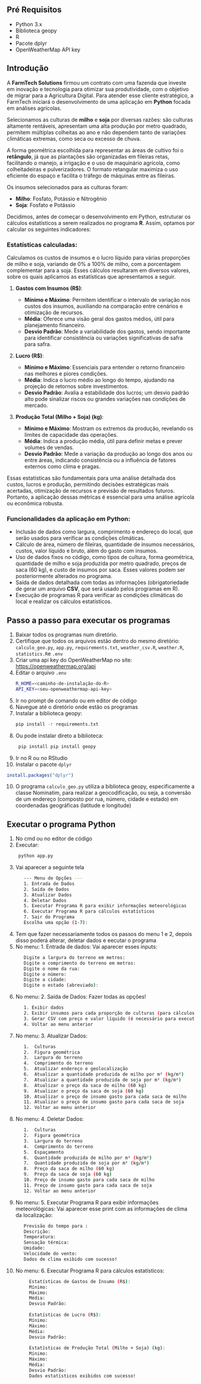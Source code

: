 ## Pré Requisitos

- Python 3.x
- Biblioteca geopy
- R
- Pacote dplyr
- OpenWeatherMap API key

## Introdução
A **FarmTech Solutions** firmou um contrato com uma fazenda que investe em inovação e tecnologia para otimizar sua produtividade, com o objetivo de migrar para a Agricultura Digital. Para atender esse cliente estratégico, a FarmTech iniciará o desenvolvimento de uma aplicação em **Python** focada em análises agrícolas.

Selecionamos as culturas de **milho** e **soja** por diversas razões: são culturas altamente rentáveis, apresentam uma alta produção por metro quadrado, permitem múltiplas colheitas ao ano e não dependem tanto de variações climáticas extremas, como seca ou excesso de chuva.

A forma geométrica escolhida para representar as áreas de cultivo foi o **retângulo**, já que as plantações são organizadas em fileiras retas, facilitando o manejo, a irrigação e o uso de maquinário agrícola, como colheitadeiras e pulverizadores. O formato retangular maximiza o uso eficiente do espaço e facilita o tráfego de máquinas entre as fileiras.

Os insumos selecionados para as culturas foram:
- **Milho**: Fosfato, Potássio e Nitrogênio
- **Soja**: Fosfato e Potássio

Decidimos, antes de começar o desenvolvimento em Python, estruturar os cálculos estatísticos a serem realizados no programa **R**. Assim, optamos por calcular os seguintes indicadores:

### Estatísticas calculadas:
Calculamos os custos de insumos e o lucro líquido para várias proporções de milho e soja, variando de 0% a 100% de milho, com a porcentagem complementar para a soja. Esses cálculos resultaram em diversos valores, sobre os quais aplicamos as estatísticas que apresentamos a seguir.

1. **Gastos com Insumos (R$)**:
   - **Mínimo e Máximo**: Permitem identificar o intervalo de variação nos custos dos insumos, auxiliando na comparação entre cenários e otimização de recursos.
   - **Média**: Oferece uma visão geral dos gastos médios, útil para planejamento financeiro.
   - **Desvio Padrão**: Mede a variabilidade dos gastos, sendo importante para identificar consistência ou variações significativas de safra para safra.

2. **Lucro (R$)**:
   - **Mínimo e Máximo**: Essenciais para entender o retorno financeiro nas melhores e piores condições.
   - **Média**: Indica o lucro médio ao longo do tempo, ajudando na projeção de retornos sobre investimentos.
   - **Desvio Padrão**: Avalia a estabilidade dos lucros; um desvio padrão alto pode sinalizar riscos ou grandes variações nas condições de mercado.

3. **Produção Total (Milho + Soja) (kg)**:
   - **Mínimo e Máximo**: Mostram os extremos da produção, revelando os limites de capacidade das operações.
   - **Média**: Indica a produção média, útil para definir metas e prever volumes de vendas.
   - **Desvio Padrão**: Mede a variação da produção ao longo dos anos ou entre áreas, indicando consistência ou a influência de fatores externos como clima e pragas.

Essas estatísticas são fundamentais para uma análise detalhada dos custos, lucros e produção, permitindo decisões estratégicas mais acertadas, otimização de recursos e previsão de resultados futuros. Portanto, a aplicação dessas métricas é essencial para uma análise agrícola ou econômica robusta.

### Funcionalidades da aplicação em Python:
- Inclusão de dados como largura, comprimento e endereço do local, que serão usados para verificar as condições climáticas.
- Cálculo de área, número de fileiras, quantidade de insumos necessários, custos, valor líquido e bruto, além do gasto com insumos.
- Uso de dados fixos no código, como tipos de cultura, forma geométrica, quantidade de milho e soja produzida por metro quadrado, preços de saca (60 kg), e custo de insumos por saca. Esses valores podem ser posteriormente alterados no programa.
- Saída de dados detalhada com todas as informações (obrigatoriedade de gerar um arquivo **CSV**, que será usado pelos programas em R).
- Execução de programas R para verificar as condições climáticas do local e realizar os cálculos estatísticos.

## Passo a passo para executar os programas

1. Baixar todos os programas num diretório.
2. Certifique que todos os arquivos estão dentro do mesmo diretório: 
   `calculo_geo.py`, `app.py`, `requirements.txt`, `weather_csv.R`, `weather.R`, `statistics.R`e `.env`
3. Criar uma api key do OpenWeatherMap no site: https://openweathermap.org/api    
4. Editar o arquivo `.env`
    ```sh
    R_HOME=<caminho-de-instalação-do-R>
    API_KEY=<seu-openweathermap-api-key>
    ```
5. Ir no prompt de comando ou em editor de código
6. Navegue até o diretório onde estão os programas 
7. Instalar a biblioteca geopy:
    ```sh
    pip install -r requirements.txt
    ```
8. Ou pode instalar direto a biblioteca:
   ```sh
    pip install pip install geopy
    ```
9. Ir no R ou no RStudio
10. Instalar o pacote `dplyr`
```r
install.packages("dplyr")
```
10. O programa `calculo_geo.py` utiliza a biblioteca geopy, especificamente a classe Nominatim, para realizar a geocodificação, ou seja, a conversão de um endereço (composto por rua, número, cidade e estado) em coordenadas geográficas (latitude e longitude)

## Executar o programa Python
1. No cmd ou no editor de código
2. Executar:
   ```sh
    python app.py
    ```
3. Vai aparecer a seguinte tela
      ```sh
         --- Menu de Opções ---
         1. Entrada de Dados
         2. Saída de Dados
         3. Atualizar Dados
         4. Deletar Dados
         5. Executar Programa R para exibir informações meteorológicas
         6. Executar Programa R para cálculos estatísticos
         7. Sair do Programa
         Escolha uma opção (1-7):
    ```
4. Tem que fazer necessariamente todos os passos do menu 1 e 2, depois disso poderá alterar, deletar dados e eecutar o programa
5. No menu: 1. Entrada de dados:
   Vai aparecer esses inputs:
      ```sh
         Digite a largura do terreno em metros:
         Digite o comprimento do terreno em metros:
         Digite o nome da rua:
         Digite o número:
         Digite a cidade:
         Digite o estado (abreviado):
    ```
6. No menu: 2. Saída de Dados:
   Fazer todas as opções!
      ```sh      
         1. Exibir dados
         2. Exibir insumos para cada proporção de culturas (para cálculos estatísticos)
         3. Gerar CSV com preço e valor líquido (é necessário para executar os programas R)
         4. Voltar ao menu anterior
    ```
7. No menu: 3. Atualizar Dados:
      ```sh      
         1.  Culturas
         2.  Figura geométrica
         3.  Largura do terreno
         4.  Comprimento do terreno
         5.  Atualizar endereço e geolocalização
         6.  Atualizar a quantidade produzida de milho por m² (kg/m²)
         7.  Atualizar a quantidade produzida de soja por m² (kg/m²)
         8.  Atualizar o preço da saca de milho (60 kg)
         9.  Atualizar o preço da saca de soja (60 kg)
         10. Atualizar o preço de insumo gasto para cada saca de milho
         11. Atualizar o preço de insumo gasto para cada saca de soja
         12. Voltar ao menu anterior
    ```
8. No menu: 4. Deletar Dados:
      ```sh  
         1.  Culturas
         2.  Figura geométrica
         3.  Largura do terreno
         4.  Comprimento do terreno
         5.  Espaçamento
         6.  Quantidade produzida de milho por m² (kg/m²)
         7.  Quantidade produzida de soja por m² (kg/m²)
         8.  Preço da saca de milho (60 kg)
         9.  Preço da saca de soja (60 kg)
         10. Preço de insumo gasto para cada saca de milho
         11. Preço de insumo gasto para cada saca de soja
         12. Voltar ao menu anterior
   ```
9. No menu: 5. Executar Programa R para exibir informações meteorológicas:
    Vai aparecer esse print com as informações de clima da localização:
      ```sh 
         Previsão do tempo para :
         Descrição: 
         Temperatura:
         Sensação térmica:
         Umidade:
         Velocidade do vento:
         Dados de clima exibido com sucesso!
   ```
10. No menu: 6. Executar Programa R para cálculos estatísticos:
    ```sh
         Estatísticas de Gastos de Insumo (R$):
         Mínimo: 
         Máximo: 
         Média: 
         Desvio Padrão: 
         
         Estatísticas de Lucro (R$):
         Mínimo: 
         Máximo:
         Média:
         Desvio Padrão: 
         
         Estatísticas de Produção Total (Milho + Soja) (kg):
         Mínimo:
         Máximo: 
         Média:
         Desvio Padrão: 
         Dados estatísticos exibidos com sucesso!
    ```
